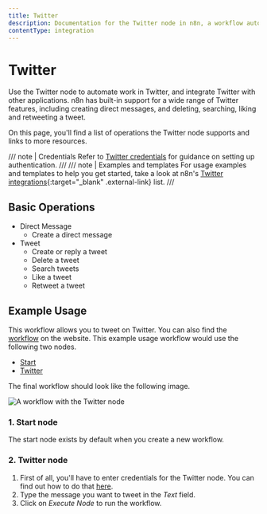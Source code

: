 ```yaml
---
title: Twitter
description: Documentation for the Twitter node in n8n, a workflow automation platform. Includes details of operations and configuration, and links to examples and credentials information.
contentType: integration
---
```


# Twitter

Use the Twitter node to automate work in Twitter, and integrate Twitter with other applications. n8n has built-in support for a wide range of Twitter features, including creating direct messages, and deleting, searching, liking and retweeting a tweet. 

On this page, you'll find a list of operations the Twitter node supports and links to more resources.

/// note | Credentials
Refer to [Twitter credentials](/integrations/builtin/credentials/twitter/) for guidance on setting up authentication. 
///
/// note | Examples and templates
For usage examples and templates to help you get started, take a look at n8n's [Twitter integrations](https://n8n.io/integrations/twitter/){:target="_blank" .external-link} list.
///

## Basic Operations

* Direct Message
    * Create a direct message
* Tweet
    * Create or reply a tweet
    * Delete a tweet
    * Search tweets
    * Like a tweet
    * Retweet a tweet

## Example Usage

This workflow allows you to tweet on Twitter. You can also find the [workflow](https://n8n.io/workflows/445) on the website. This example usage workflow would use the following two nodes.
- [Start](/integrations/builtin/core-nodes/n8n-nodes-base.start/)
- [Twitter]()

The final workflow should look like the following image.

![A workflow with the Twitter node](/_images/integrations/builtin/app-nodes/twitter/workflow.png)

### 1. Start node

The start node exists by default when you create a new workflow.

### 2. Twitter node

1. First of all, you'll have to enter credentials for the Twitter node. You can find out how to do that [here](/integrations/builtin/credentials/twitter/).
2. Type the message you want to tweet in the *Text* field.
3. Click on *Execute Node* to run the workflow.

